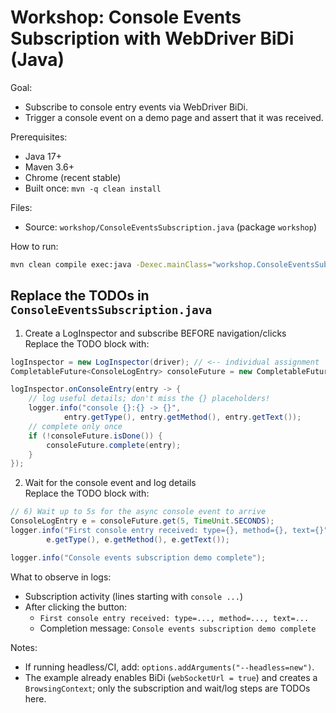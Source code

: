 # Workshop: Console Events Subscription with WebDriver BiDi (Java)

Goal:
- Subscribe to console entry events via WebDriver BiDi.
- Trigger a console event on a demo page and assert that it was received.

Prerequisites:
- Java 17+
- Maven 3.6+
- Chrome (recent stable)
- Built once: `mvn -q clean install`

Files:
- Source: `workshop/ConsoleEventsSubscription.java` (package `workshop`)

How to run:
```bash
mvn clean compile exec:java -Dexec.mainClass="workshop.ConsoleEventsSubscription"
```

## Replace the TODOs in `ConsoleEventsSubscription.java`

1) Create a LogInspector and subscribe BEFORE navigation/clicks  
Replace the TODO block with:
```java
logInspector = new LogInspector(driver); // <-- individual assignment
CompletableFuture<ConsoleLogEntry> consoleFuture = new CompletableFuture<>();

logInspector.onConsoleEntry(entry -> {
    // log useful details; don't miss the {} placeholders!
    logger.info("console {}:{} -> {}",
            entry.getType(), entry.getMethod(), entry.getText());
    // complete only once
    if (!consoleFuture.isDone()) {
        consoleFuture.complete(entry);
    }
});
```

2) Wait for the console event and log details  
Replace the TODO block with:
```java
// 6) Wait up to 5s for the async console event to arrive
ConsoleLogEntry e = consoleFuture.get(5, TimeUnit.SECONDS);
logger.info("First console entry received: type={}, method={}, text={}",
        e.getType(), e.getMethod(), e.getText());

logger.info("Console events subscription demo complete");
```

What to observe in logs:
- Subscription activity (lines starting with `console ...`)
- After clicking the button:
  - `First console entry received: type=..., method=..., text=...`
  - Completion message: `Console events subscription demo complete`

Notes:
- If running headless/CI, add: `options.addArguments("--headless=new")`.
- The example already enables BiDi (`webSocketUrl = true`) and creates a `BrowsingContext`; only the subscription and wait/log steps are TODOs here.
